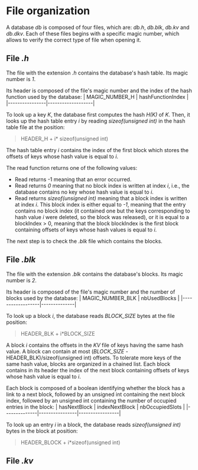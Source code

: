 

# File organization 

A database *db* is composed of four files, which are: *db.h*, *db.blk*, *db.kv* and *db.dkv*. 
Each of these files begins with a specific magic number, which allows to verify the correct type of file when opening it.

## File *.h*

The file with the extension *.h* contains the database's hash table. 
Its magic number is *1*. 

Its header is composed of the file's magic number and the index of the hash function used by the database: 
| MAGIC_NUMBER_H | hashFunctionIndex |
|----------------|-------------------|

To look up a key *K*, the database first computes the hash *H(K)* of *K*. 
Then, it looks up the hash table entry *i* by reading *sizeof(unsigned int)* in the hash table file at the position: 
> HEADER_H + i\* sizeof(unsigned int)

The hash table entry *i* contains the index of the first block which stores the offsets of keys whose hash value is equal to *i*. 

The read function returns one of the following values:
* Read returns -1 meaning that an error occurred. 
* Read returns *0* meaning that no block index is written at index *i*, i.e., the database contains no key whose hash value is equal to *i*. 
* Read returns *sizeof(unsigned int)* meaning that a block index is written at index *i*. This block index is either equal to *-1*, meaning that the entry contains no block index (it contained one but the keys corresponding to hash value *i* were deleted, so the block was released), or it is equal to a blockIndex > 0, meaning that the block blockIndex is the first block containing offsets of keys whose hash values is equal to *i*. 

The next step is to check the *.blk* file which contains the blocks. 

## File *.blk*

The file with the extension *.blk* contains the database's blocks. 
Its magic number is *2*. 

Its header is composed of the file's magic number and the number of blocks used by the database: 
| MAGIC_NUMBER_BLK | nbUsedBlocks |
|------------------|--------------|

To look up a block *i*, the database reads *BLOCK_SIZE* bytes at the file position:
> HEADER_BLK + i\*BLOCK_SIZE

A block *i* contains the offsets in the *KV* file of keys having the same hash value. 
A block can contain at most (*BLOCK_SIZE* - HEADER_BLK)/sizeof(unsigned int) offsets. 
To tolerate more keys of the same hash value, blocks are organized in a chained list. Each block contains in its header the index of the next block containing offsets of keys whose hash value is equal to *i*. 

Each block is composed of a boolean identifying whether the block has a link to a next block, followed by an unsigned int containing the next block index, followed by an unsigned int containing the number of occupied entries in the block:
| hasNextBlock | indexNextBlock | nbOccupiedSlots |
|--------------|----------------|-----------------|

To look up an entry *i* in a block, the database reads *sizeof(unsigned int)* bytes in the block at position:
> HEADER_BLOCK + i\*sizeof(unsigned int)

## File *.kv* 








